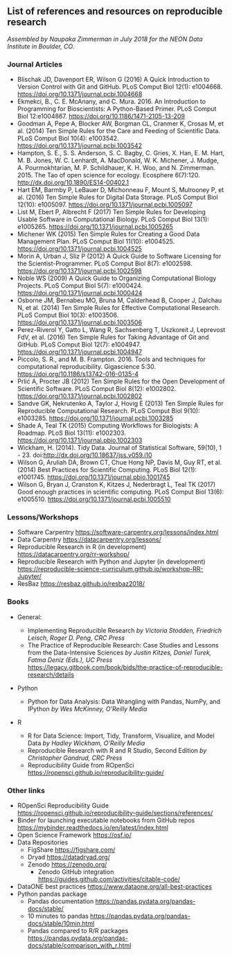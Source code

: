 ## List of references and resources on reproducible research

*Assembled by Naupaka Zimmerman in July 2018 for the NEON Data Institute in Boulder, CO.*

### Journal Articles

* Blischak JD, Davenport ER, Wilson G (2016) A Quick Introduction to Version Control with Git and GitHub. PLoS Comput Biol 12(1): e1004668. https://doi.org/10.1371/journal.pcbi.1004668
* Ekmekci, B., C. E. McAnany, and C. Mura. 2016. An Introduction to Programming for Bioscientists: A Python-Based Primer. PLoS Comput Biol 12:e1004867. https://doi.org/10.1186/1471-2105-13-209
* Goodman A, Pepe A, Blocker AW, Borgman CL, Cranmer K, Crosas M, et al. (2014) Ten Simple Rules for the Care and Feeding of Scientific Data. PLoS Comput Biol 10(4): e1003542. https://doi.org/10.1371/journal.pcbi.1003542
* Hampton, S. E., S. S. Anderson, S. C. Bagby, C. Gries, X. Han, E. M. Hart, M. B. Jones, W. C. Lenhardt, A. MacDonald, W. K. Michener, J. Mudge, A. Pourmokhtarian, M. P. Schildhauer, K. H. Woo, and N. Zimmerman. 2015. The Tao of open science for ecology. Ecosphere 6(7):120. http://dx.doi.org/10.1890/ES14-00402.1
* Hart EM, Barmby P, LeBauer D, Michonneau F, Mount S, Mulrooney P, et al. (2016) Ten Simple Rules for Digital Data Storage. PLoS Comput Biol 12(10): e1005097. https://doi.org/10.1371/journal.pcbi.1005097
* List M, Ebert P, Albrecht F (2017) Ten Simple Rules for Developing Usable Software in Computational Biology. PLoS Comput Biol 13(1): e1005265. https://doi.org/10.1371/journal.pcbi.1005265
* Michener WK (2015) Ten Simple Rules for Creating a Good Data Management Plan. PLoS Comput Biol 11(10): e1004525. https://doi.org/10.1371/journal.pcbi.1004525
* Morin A, Urban J, Sliz P (2012) A Quick Guide to Software Licensing for the Scientist-Programmer. PLoS Comput Biol 8(7): e1002598. https://doi.org/10.1371/journal.pcbi.1002598
* Noble WS (2009) A Quick Guide to Organizing Computational Biology Projects. PLoS Comput Biol 5(7): e1000424. https://doi.org/10.1371/journal.pcbi.1000424
* Osborne JM, Bernabeu MO, Bruna M, Calderhead B, Cooper J, Dalchau N, et al. (2014) Ten Simple Rules for Effective Computational Research. PLoS Comput Biol 10(3): e1003506. https://doi.org/10.1371/journal.pcbi.1003506
* Perez-Riverol Y, Gatto L, Wang R, Sachsenberg T, Uszkoreit J, Leprevost FdV, et al. (2016) Ten Simple Rules for Taking Advantage of Git and GitHub. PLoS Comput Biol 12(7): e1004947. https://doi.org/10.1371/journal.pcbi.1004947
* Piccolo, S. R., and M. B. Frampton. 2016. Tools and techniques for computational reproducibility. Gigascience 5:30. https://doi.org/10.1186/s13742-016-0135-4
* Prlić A, Procter JB (2012) Ten Simple Rules for the Open Development of Scientific Software. PLoS Comput Biol 8(12): e1002802. https://doi.org/10.1371/journal.pcbi.1002802
* Sandve GK, Nekrutenko A, Taylor J, Hovig E (2013) Ten Simple Rules for Reproducible Computational Research. PLoS Comput Biol 9(10): e1003285. https://doi.org/10.1371/journal.pcbi.1003285
* Shade A, Teal TK (2015) Computing Workflows for Biologists: A Roadmap. PLoS Biol 13(11): e1002303. https://doi.org/10.1371/journal.pbio.1002303
* Wickham, H. (2014). Tidy Data. Journal of Statistical Software, 59(10), 1 - 23. doi:http://dx.doi.org/10.18637/jss.v059.i10
* Wilson G, Aruliah DA, Brown CT, Chue Hong NP, Davis M, Guy RT, et al. (2014) Best Practices for Scientific Computing. PLoS Biol 12(1): e1001745. https://doi.org/10.1371/journal.pbio.1001745
* Wilson G, Bryan J, Cranston K, Kitzes J, Nederbragt L, Teal TK (2017) Good enough practices in scientific computing. PLoS Comput Biol 13(6): e1005510. https://doi.org/10.1371/journal.pcbi.1005510


### Lessons/Workshops

* Software Carpentry https://software-carpentry.org/lessons/index.html
* Data Carpentry https://datacarpentry.org/lessons/
* Reproducible Research in R (in development) https://datacarpentry.org/rr-workshop/
* Reproducible Research with Python and Jupyter (in development) https://reproducible-science-curriculum.github.io/workshop-RR-Jupyter/
* ResBaz https://resbaz.github.io/resbaz2018/

### Books

* General:
  * Implementing Reproducible Research *by Victoria Stodden, Friedrich Leisch, Roger D. Peng, CRC Press*
  * The Practice of Reproducible Research: Case Studies and Lessons from the Data-Intensive Sciences *by Justin Kitzes, Daniel Turek, Fatma Deniz (Eds.), UC Press* https://legacy.gitbook.com/book/bids/the-practice-of-reproducible-research/details

* Python
  * Python for Data Analysis: Data Wrangling with Pandas, NumPy, and IPython *by Wes McKinney, O'Reilly Media*

* R
  * R for Data Science: Import, Tidy, Transform, Visualize, and Model Data *by Hadley Wickham, O'Reilly Media*
  * Reproducible Research with R and R Studio, Second Edition *by Christopher Gandrud, CRC Press*
  * Reproducibility Guide from ROpenSci https://ropensci.github.io/reproducibility-guide/

### Other links

* ROpenSci Reproducibility Guide https://ropensci.github.io/reproducibility-guide/sections/references/
* Binder for launching executable notebooks from GitHub repos https://mybinder.readthedocs.io/en/latest/index.html
* Open Science Framework https://osf.io/
* Data Repositories
  * FigShare https://figshare.com/
  * Dryad https://datadryad.org/
  * Zenodo https://zenodo.org/
    * Zenodo GitHub integration https://guides.github.com/activities/citable-code/
* DataONE best practices https://www.dataone.org/all-best-practices
* Python pandas package
  * Pandas documentation https://pandas.pydata.org/pandas-docs/stable/
  * 10 minutes to pandas https://pandas.pydata.org/pandas-docs/stable/10min.html
  * Pandas compared to R/R packages https://pandas.pydata.org/pandas-docs/stable/comparison_with_r.html
